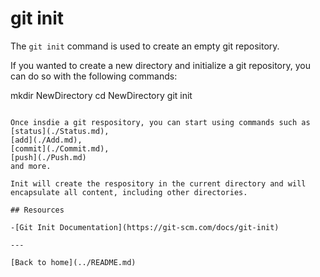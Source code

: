 # git init

The `git init` command is used to create an empty git repository.

If you wanted to create a new directory and initialize a git repository, you can do so with the following commands:

mkdir NewDirectory
cd NewDirectory
git init
```

Once insdie a git respository, you can start using commands such as
[status](./Status.md),
[add](./Add.md),
[commit](./Commit.md),
[push](./Push.md)
and more.

Init will create the respository in the current directory and will encapsulate all content, including other directories.

## Resources

-[Git Init Documentation](https://git-scm.com/docs/git-init)

---

[Back to home](../README.md)